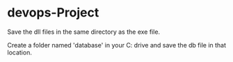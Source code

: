 # devops-Project

Save the dll files in the same directory as the exe file.

Create a folder named 'database' in your C: drive and save the db file in that location.
